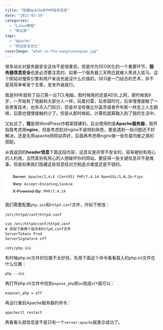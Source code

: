 ```yaml
---
title: "隐藏Apache和PHP版本信息"
date: "2021-02-19"
categories: 
  - "Linux教程"
  - "我记录"
tags: 
  - "Apache"
  - "网站安全优化"
coverImage: "what-is-the-wangluoanquan.jpg"
---
```


很多站长对服务器安全这块不是很重视，但是作为SEO优化的一个重要环节，**服务器信息安全**也是必须要注意的，如果一个服务器三天两日就被人黑进入挂马，这个网站对搜索引擎和用户来说也是没什么价值的，SEO是一门综合的艺术，并不是简简单单发个文章，发发外链就行。

我是99年就有了自己第一台TCL电脑，那时候用的还是ADSL上网，那时候我9岁，一开始有了电脑和大部分人一样，玩着扫雷，玩帝国时代，后来慢慢接触了一些黑客技术，也有点入门知识，但是并没有像比尔盖茨或者乔布斯一样走上人生巅峰，后面也慢慢接触的少了，但是从那时候起，计算机就算融入到了我的生活中。

又扯远了，**我**是用WordPress作框架搭建的，后台使用的是**Apache服务器**，刚开始我考虑用**nginx**，但是考虑到对nginx不是特别熟悉，要是遇到一些问题还不好解决，还是先用apache把网站弄好，后面再考虑用nginx做一些负载均衡之类的搭配。

从我返回的**header信息**下面这段内容，这其实是非常不安全的，容易被别有用心的人利用，当然真别有用心的人想破坏你的网站，要获得一些关键信息并不是难事，但是如果我们隐藏这些信息给对方制造点难度还是不错的。

![seozen服务器返回信息](images/seozen服务器返回信息.png)

我们需要配置`php.ini`和`httpd.conf`文件，作如下修改：

`/etc/httpd/conf/httpd.conf`
```
vim /etc/httpd/conf/httpd.conf
# 添加下面两个指令到httpd.conf文件
ServerTokens Prod
ServerSignature off
```
`/etc/php.ini`

有时候php.ini文件的位置不太好找，先用下面这个命令看看载入的php.ini文件在什么位置：
```
php --ini
```
再打开php.ini文件中找到`expose_php`把`on`改成`off`就可以：
```
expose\_php = off
```
再运行重启Apache服务器的命令：
```
apachectl restart
```
再看看头部信息是不是只有一个`server:apache`就表示成功了。
